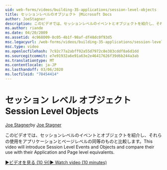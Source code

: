 ```yaml
---
uid: web-forms/videos/building-35-applications/session-level-objects
title: セッションレベルのオブジェクト |Microsoft Docs
author: JoeStagner
description: このビデオでは、セッションレベルのイベントとオブジェクトを紹介し、それらの使用をアプリケーションとページレベルの同等のものと比較します。
ms.author: riande
ms.date: 04/20/2009
ms.assetid: 4c968009-8c05-4b1f-98af-df48dc0f93d5
msc.legacyurl: /web-forms/videos/building-35-applications/session-level-objects
msc.type: video
ms.openlocfilehash: 7c92c77a2abff92a55d7972c8e383cddf8a6d1dd
ms.sourcegitcommit: e7e91932a6e91a63e2e46417626f39d6b244a3ab
ms.translationtype: MT
ms.contentlocale: ja-JP
ms.lasthandoff: 03/06/2020
ms.locfileid: "78454414"
---
```

# <a name="session-level-objects"></a><span data-ttu-id="3c471-103">セッション レベル オブジェクト</span><span class="sxs-lookup"><span data-stu-id="3c471-103">Session Level Objects</span></span>

<span data-ttu-id="3c471-104">[Joe Stagner](https://github.com/JoeStagner)</span><span class="sxs-lookup"><span data-stu-id="3c471-104">by [Joe Stagner](https://github.com/JoeStagner)</span></span>

<span data-ttu-id="3c471-105">このビデオでは、セッションレベルのイベントとオブジェクトを紹介し、それらの使用をアプリケーションとページレベルの同等のものと比較します。</span><span class="sxs-lookup"><span data-stu-id="3c471-105">This video will introduce Session Level Events and Objects and compare their use with their Application and Page level equivalents.</span></span>

[<span data-ttu-id="3c471-106">&#9654;ビデオを見る (10 分)</span><span class="sxs-lookup"><span data-stu-id="3c471-106">&#9654; Watch video (10 minutes)</span></span>](https://channel9.msdn.com/Blogs/ASP-NET-Site-Videos/session-level-objects)
